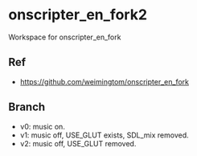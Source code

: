 # onscripter_en_fork2
Workspace for onscripter_en_fork

## Ref  
* https://github.com/weimingtom/onscripter_en_fork  

## Branch  
* v0: music on.  
* v1: music off, USE_GLUT exists, SDL_mix removed.  
* v2: music off, USE_GLUT removed.  
